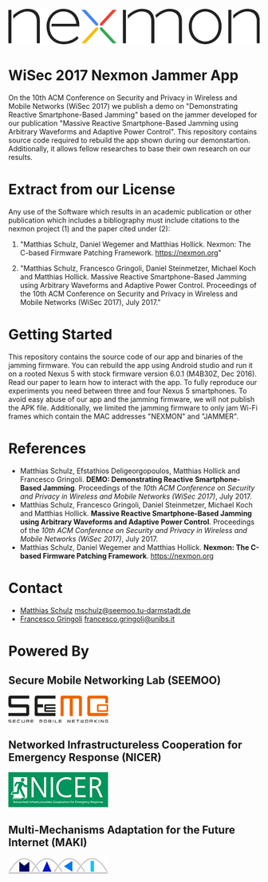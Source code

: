![NexMon logo](https://github.com/seemoo-lab/nexmon/raw/master/gfx/nexmon.png)

# WiSec 2017 Nexmon Jammer App

On the 10th ACM Conference on Security and Privacy in Wireless and Mobile Networks (WiSec 2017) 
we publish a demo on "Demonstrating Reactive Smartphone-Based Jamming" based on the jammer 
developed for our publication "Massive Reactive Smartphone-Based Jamming using Arbitrary Waveforms
and Adaptive Power Control". This repository contains source code required to rebuild the app shown
during our demonstartion. Additionally, it allows fellow researches to base their own
research on our results.

# Extract from our License

Any use of the Software which results in an academic publication or
other publication which includes a bibliography must include
citations to the nexmon project (1) and the paper cited under (2):

1. "Matthias Schulz, Daniel Wegemer and Matthias Hollick. Nexmon:
    The C-based Firmware Patching Framework. https://nexmon.org"

2. "Matthias Schulz, Francesco Gringoli, Daniel Steinmetzer, Michael
    Koch and Matthias Hollick. Massive Reactive Smartphone-Based
    Jamming using Arbitrary Waveforms and Adaptive Power Control.
    Proceedings of the 10th ACM Conference on Security and Privacy
    in Wireless and Mobile Networks (WiSec 2017), July 2017."

# Getting Started

This repository contains the source code of our app and binaries of the jamming firmware. You can
rebuild the app using Android studio and run it on a rooted Nexus 5 with stock firmware version 
6.0.1 (M4B30Z, Dec 2016). Read our paper to learn how to interact with the app. To fully reproduce
our experiments you need between three and four Nexus 5 smartphones. To avoid easy abuse of our app
and the jamming firmware, we will not publish the APK file. Additionally, we limited the jamming 
firmware to only jam Wi-Fi frames which contain the MAC addresses "NEXMON" and "JAMMER".

# References

* Matthias Schulz, Efstathios Deligeorgopoulos, Matthias Hollick and Francesco Gringoli. **DEMO: Demonstrating Reactive Smartphone-Based Jamming**. Proceedings of the *10th ACM Conference on Security and Privacy in Wireless and Mobile Networks (WiSec 2017)*, July 2017.
* Matthias Schulz, Francesco Gringoli, Daniel Steinmetzer, Michael Koch and Matthias Hollick. **Massive Reactive Smartphone-Based Jamming using Arbitrary Waveforms and Adaptive Power Control**. Proceedings of the *10th ACM Conference on Security and Privacy in Wireless and Mobile Networks (WiSec 2017)*, July 2017.
* Matthias Schulz, Daniel Wegemer and Matthias Hollick. **Nexmon: The C-based Firmware Patching Framework**. https://nexmon.org

# Contact

* [Matthias Schulz](https://seemoo.tu-darmstadt.de/mschulz) <mschulz@seemoo.tu-darmstadt.de>
* [Francesco Gringoli](http://netweb.ing.unibs.it/~gringoli/) <francesco.gringoli@unibs.it>

# Powered By

## Secure Mobile Networking Lab (SEEMOO)
<a href="https://www.seemoo.tu-darmstadt.de">![SEEMOO logo](https://github.com/seemoo-lab/nexmon/raw/master/gfx/seemoo.png)</a>
## Networked Infrastructureless Cooperation for Emergency Response (NICER)
<a href="https://www.nicer.tu-darmstadt.de">![NICER logo](https://github.com/seemoo-lab/nexmon/raw/master/gfx/nicer.png)</a>
## Multi-Mechanisms Adaptation for the Future Internet (MAKI)
<a href="http://www.maki.tu-darmstadt.de/">![MAKI logo](https://github.com/seemoo-lab/nexmon/raw/master/gfx/maki.png)</a>
